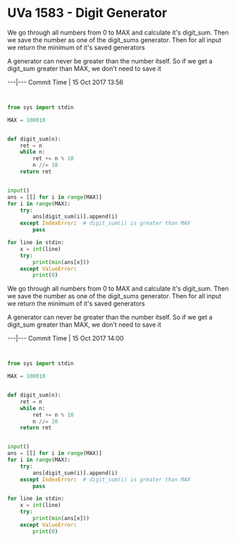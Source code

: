 # UVa 1583 - Digit Generator



We go through all numbers from 0 to MAX and calculate it's digit_sum. Then we save the number as one of the
digit_sums generator. Then for all input we return the minimum of it's saved generators

A generator can never be greater than the number itself. So if we get a digit_sum greater than
MAX, we don't need to save it



---|---
Commit Time | 15 Oct 2017 13:56

```py


from sys import stdin

MAX = 100010


def digit_sum(n):
    ret = n
    while n:
        ret += n % 10
        n //= 10
    return ret


input()
ans = [[] for i in range(MAX)]
for i in range(MAX):
    try:
        ans[digit_sum(i)].append(i)
    except IndexError:  # digit_sum(i) is greater than MAX
        pass

for line in stdin:
    x = int(line)
    try:
        print(min(ans[x]))
    except ValueError:
        print(0)

```


We go through all numbers from 0 to MAX and calculate it's digit_sum. Then we save the number as one of the
digit_sums generator. Then for all input we return the minimum of it's saved generators

A generator can never be greater than the number itself. So if we get a digit_sum greater than
MAX, we don't need to save it



---|---
Commit Time | 15 Oct 2017 14:00

```py


from sys import stdin

MAX = 100010


def digit_sum(n):
    ret = n
    while n:
        ret += n % 10
        n //= 10
    return ret


input()
ans = [[] for i in range(MAX)]
for i in range(MAX):
    try:
        ans[digit_sum(i)].append(i)
    except IndexError:  # digit_sum(i) is greater than MAX
        pass

for line in stdin:
    x = int(line)
    try:
        print(min(ans[x]))
    except ValueError:
        print(0)

```
